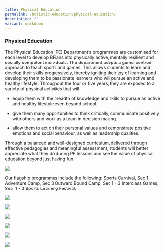 ```yaml
---
title: Physical Education
permalink: /holistic-education/physical-education/
description: ""
variant: markdown
---
```

### Physical Education

The Physical Education (PE) Department’s programmes are customised for each level to develop BPians into physically active, mentally resilient and socially competent individuals. The department adopts a game-centred approach to teach sports and games. This allows students to learn and develop their skills progressively, thereby igniting their joy of learning and developing them to be passionate learners who will pursue an active and healthy lifestyle. Throughout the four or five years, they are exposed to a variety of physical activities that will

*   equip them with the breadth of knowledge and skills to pursue an active and healthy lifestyle even beyond school.
    
*   give them many opportunities to think critically, communicate positively with others and work as a team in decision making.
    
*   allow them to act on their personal values and demonstrate positive emotions and social behaviour, as well as leadership qualities.
    

Through a balanced and well-designed curriculum, delivered through effective pedagogies and meaningful assessment, students will better appreciate what they do during PE lessons and see the value of physical education beyond just having fun.

![](/images/photo_6055183742059790076_y.jpg)

		 
		 

Our flagship programmes include the following: Sports Carnival, Sec 1 Adventure Camp, Sec 3 Outward Bound Camp, Sec 1 - 3 Interclass Games, Sec  1 - 2 Sports Learning Festival.

![](/images/Sports_Carnival_24.jpg)

![](/images/BPGHS_Sec_1_Outdoor_Camp_D2_.jpg)

![](/images/photo_6055183742059790078_y.jpg)

![](/images/PE_3.jpg)

![](/images/photo_6055183742059790077_y.jpg)

![](/images/WhatsApp_Image_2024_03_08_at_12_12_02_PM.jpg)